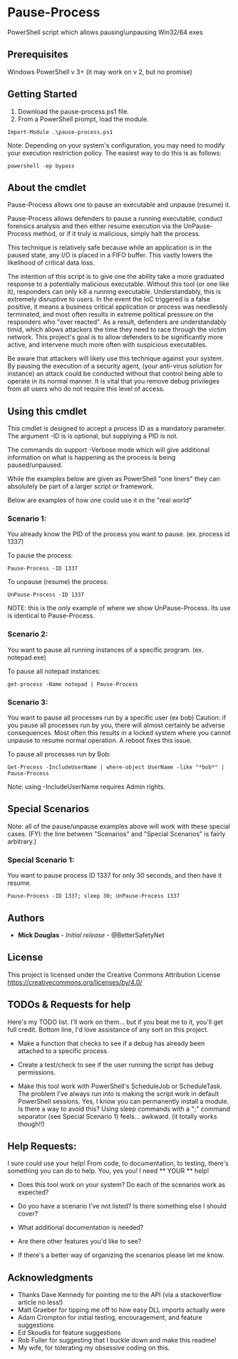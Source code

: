 # Pause-Process
PowerShell script which allows pausing\unpausing Win32/64 exes

## Prerequisites

Windows PowerShell v 3+ (it may work on v 2, but no promise)


## Getting Started

1) Download the pause-process.ps1 file.
2) From a PowerShell prompt, load the module.

```
Import-Module .\pause-process.ps1
```

Note: Depending on your system's configuration, you may need to modify your execution restriction policy. The easiest way to do this is as follows:

```
powershell -ep bypass
```


## About the cmdlet

Pause-Process allows one to pause an executable and unpause (resume) it.

Pause-Process allows defenders to pause a running executable, conduct forensics analysis and then either resume execution via the UnPause-Process method, or if it truly is malicious, simply halt the process.

This technique is relatively safe because while an application is in the paused state, any I/O is placed in a FIFO buffer.  This vastly lowers the likelihood of critical data loss.

The intention of this script is to give one the ability take a more graduated response to a potentially malicious executable.  Without this tool (or one like it), responders can only kill a running executable.  Understandably, this is extremely disruptive to users.  In the event the IoC triggered is a false positive, it means a business critical application or process was needlessly terminated, and most often results in extreme political pressure on the responders who "over reacted".  As a result, defenders are understandably timid, which allows attackers the time they need to race through the victim network.  This project's goal is to allow defenders to be significantly more active, and intervene much more often with suspicious executables.

Be aware that attackers will likely use this technique against your system.  By pausing the execution of a security agent, (your anti-virus solution for instance) an attack could be conducted without that control being able to operate in its normal manner.  It is vital that you remove debug privileges from all users who do not require this level of access.


## Using this cmdlet
This cmdlet is designed to accept a process ID as a mandatory parameter. The argument -ID is is optional, but supplying a PID is not.  

The commands do support -Verbose mode which will give additional information on what is happening as the process is being paused/unpaused. 

While the examples below are given as PowerShell "one liners" they can absolutely be part of a larger script or framework.

Below are examples of how one could use it in the "real world"


### Scenario 1:
You already know the PID of the process you want to pause.  (ex. process id 1337)

To pause the process:
```
Pause-Process -ID 1337
```

To unpause (resume) the process:
```
UnPause-Process -ID 1337
```
NOTE: this is the only example of where we show UnPause-Process. Its use is identical to Pause-Process.


### Scenario 2:
You want to pause all running instances of a specific program. (ex. notepad.exe)

To pause all notepad instances:
```
get-process -Name notepad | Pause-Process
```


### Scenario 3:
You want to pause all processes run by a specific user (ex bob)
Caution: if you pause all processes run by you, there will almost certainly be adverse consequences.  Most often this results in a locked system where you cannot unpause to resume normal operation. A reboot fixes this issue.

To pause all processes run by Bob:
```
Get-Process -IncludeUserName | where-object UserName -like "*bob*" | Pause-Process
```
Note: using -IncludeUserName requires Admin rights.


## Special Scenarios
Note: all of the pause/unpause examples above will work with these special cases. 
(FYI: the line between "Scenarios" and "Special Scenarios" is fairly arbitrary.)

### Special Scenario 1: 
You want to pause process ID 1337 for only 30 seconds, and then have it resume.

``` 
Pause-Process -ID 1337; sleep 30; UnPause-Process 1337
``` 


## Authors

* **Mick Douglas** - *Initial release* - @BetterSafetyNet

## License

This project is licensed under the Creative Commons Attribution License https://creativecommons.org/licenses/by/4.0/


## TODOs & Requests for help
Here's my TODO list.  I'll work on them... but if you beat me to it, you'll get full credit.  Bottom line, I'd love assistance of any sort on this project.  

* Make a function that checks to see if a debug has already been attached to a specific process.

* Create a test/check to see if the user running the script has debug permissions.

* Make this tool work with PowerShell's ScheduleJob or ScheduleTask.  The problem I've always run into is making the script work in default PowerShell sessions.  Yes, I know you can permanently install a module.  Is there a way to avoid this?  Using sleep commands with a ";" command separator (see Special Scenario 1) feels... awkward.  (it totally works though!!)
 


## Help Requests:
I sure could use your help! From code, to documentation, to testing, there's something you can do to help.  You, yes you! I need ** YOUR ** help!

* Does this tool work on your system?  Do each of the scenarios work as expected?

* Do you have a scenario I've not listed?  Is there something else I should cover?

* What additional documentation is needed?   

* Are there other features you'd like to see?

* If there's a better way of organizing the scenarios please let me know.


## Acknowledgments

* Thanks Dave Kennedy for pointing me to the API (via a stackoverflow article no less!)
* Matt Graeber for tipping me off to how easy DLL imports actually were
* Adam Crompton for initial testing, encouragement, and feature suggestions
* Ed Skoudis for feature suggestions
* Rob Fuller for suggesting that I buckle down and make this readme! 
* My wife, for tolerating my obsessive coding on this.
